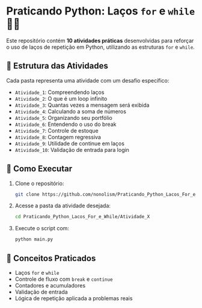 # Praticando Python: Laços `for` e `while` 🔁🐍

Este repositório contém **10 atividades práticas** desenvolvidas para reforçar o uso de laços de repetição em Python, utilizando as estruturas `for` e `while`.

## 📁 Estrutura das Atividades

Cada pasta representa uma atividade com um desafio específico:

- `Atividade_1`: Compreendendo laços
- `Atividade_2`: O que é um loop infinito
- `Atividade_3`: Quantas vezes a mensagem será exibida
- `Atividade_4`: Calculando a soma de números
- `Atividade_5`: Organizando seu portfólio
- `Atividade_6`: Entendendo o uso do break
- `Atividade_7`: Controle de estoque
- `Atividade_8`: Contagem regressiva
- `Atividade_9`: Utilidade de continue em laços
- `Atividade_10`: Validação de entrada para login

## 🚀 Como Executar

1. Clone o repositório:
   ```bash
   git clone https://github.com/nonolism/Praticando_Python_Lacos_For_e_While.git
   ```
2. Acesse a pasta da atividade desejada:
   ```bash
   cd Praticando_Python_Lacos_For_e_While/Atividade_X
   ```
3. Execute o script com:
   ```bash
   python main.py
   ```

## 🧠 Conceitos Praticados

- Laços `for` e `while`
- Controle de fluxo com `break` e `continue`
- Contadores e acumuladores
- Validação de entrada
- Lógica de repetição aplicada a problemas reais

